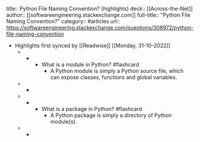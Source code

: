 title:: Python File Naming Convention? (highlights)
deck:: [[Across-the-Net]]
author:: [[softwareengineering.stackexchange.com]]
full-title:: "Python File Naming Convention?"
category:: #articles
url:: https://softwareengineering.stackexchange.com/questions/308972/python-file-naming-convention

- Highlights first synced by [[Readwise]] [[Monday, 31-10-2022]]
	- -
		- What is a module in Python? #flashcard
			- A Python module is simply a Python source file, which can expose classes, functions and global variables.
	- -
	- -
		- What is a package in Python? #flashcard
			- A Python package is simply a directory of Python module(s).
	- -